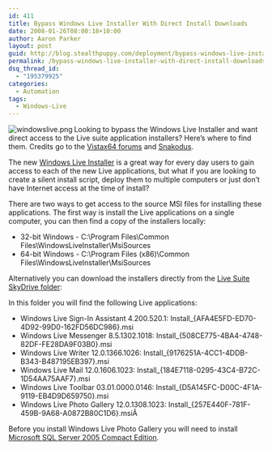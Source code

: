```yaml
---
id: 411
title: Bypass Windows Live Installer With Direct Install Downloads
date: 2008-01-26T08:00:18+10:00
author: Aaron Parker
layout: post
guid: http://blog.stealthpuppy.com/deployment/bypass-windows-live-installer-with-direct-install-downloads
permalink: /bypass-windows-live-installer-with-direct-install-downloads/
dsq_thread_id:
  - "195379925"
categories:
  - Automation
tags:
  - Windows-Live
---
```

<img src="http://stealthpuppy.com/wp-content/uploads/2008/02/windowslive.png" align="left" alt="windowslive.png" />Looking to bypass the Windows Live Installer and want direct access to the Live suite application installers? Here&#8217;s where to find them. Credits go to the [Vistax64 forums](http://www.vistax64.com/windows-live/92348-windows-live-suite-downloads.html) and [Snakodus](http://snakodus.blogspot.com/2007/11/once-again-windows-live-products.html).

The new [Windows Live Installer](http://get.live.com/) is a great way for every day users to gain access to each of the new Live applications, but what if you are looking to create a silent install script, deploy them to multiple computers or just don&#8217;t have Internet access at the time of install?

There are two ways to get access to the source MSI files for installing these applications. The first way is install the Live applications on a single computer, you can then find a copy of the installers locally:

  * 32-bit Windows - C:\Program Files\Common Files\WindowsLiveInstaller\MsiSources
  * 64-bit Windows - C:\Program Files (x86)\Common Files\WindowsLiveInstaller\MsiSources<br class="webkit-block-placeholder" />

Alternatively you can download the installers directly from the [Live Suite SkyDrive folder](http://cid-9e63a4688135fd45.skydrive.live.com/browse.aspx/LiveWave2EN):



In this folder you will find the following Live applications:

  * Windows Live Sign-In Assistant 4.200.520.1: Install_{AFA4E5FD-ED70-4D92-99D0-162FD56DC986}.msi
  * Windows Live Messenger 8.5.1302.1018: Install_{508CE775-4BA4-4748-82DF-FE28DA9F03B0}.msi
  * Windows Live Writer 12.0.1366.1026: Install_{9176251A-4CC1-4DDB-B343-B487195EB397}.msi
  * Windows Live Mail 12.0.1606.1023: Install_{184E7118-0295-43C4-B72C-1D54AA75AAF7}.msi
  * Windows Live Toolbar 03.01.0000.0146: Install_{D5A145FC-D00C-4F1A-9119-EB4D9D659750}.msi
  * Windows Live Photo Gallery 12.0.1308.1023: Install_{257E440F-781F-459B-9A68-A0872B80C1D6}.msiÂ 

Before you install Windows Live Photo Gallery you will need to install [Microsoft SQL Server 2005 Compact Edition](http://www.microsoft.com/downloads/details.aspx?FamilyID=85e0c3ce-3fa1-453a-8ce9-af6ca20946c3&DisplayLang=en).<span style="color: #551a8b; text-decoration: underline" class="Apple-style-span"></span>